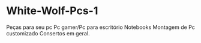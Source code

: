 # White-Wolf-Pcs-1
Peças para seu pc Pc gamer/Pc para escritório Notebooks Montagem de Pc customizado Consertos em geral.
